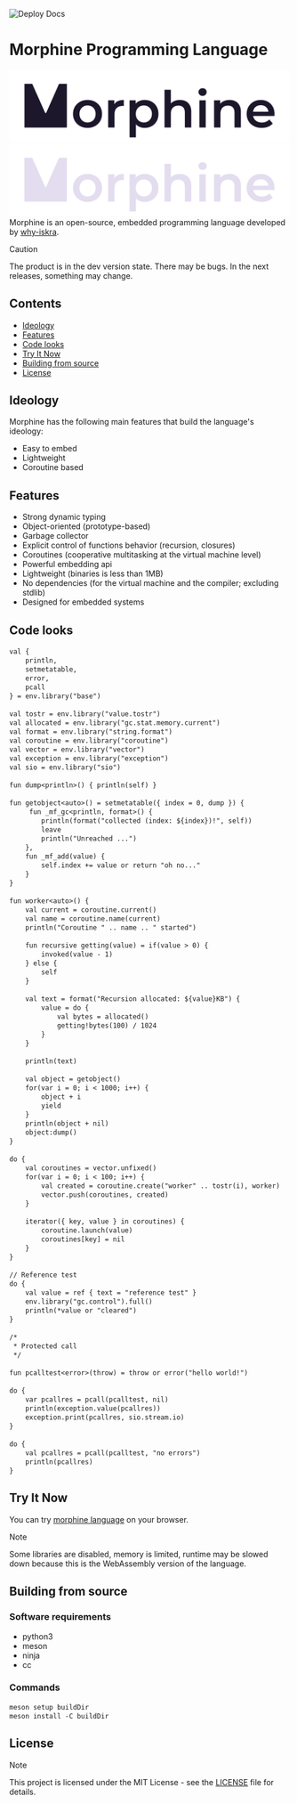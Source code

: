 ![Deploy Docs](https://github.com/rosestudio-dev/morphine-lang/actions/workflows/deploy-docs.yml/badge.svg)

# Morphine Programming Language
![logo](extra/images/morphine-logo-light.png#gh-light-mode-only)
![logo](extra/images/morphine-logo-dark.png#gh-dark-mode-only)
Morphine is an open-source, embedded programming language developed by [why-iskra](https://github.com/why-iskra).

> [!CAUTION]
> The product is in the dev version state. There may be bugs. In the next releases, something may change.

## Contents
- [Ideology](#ideology)
- [Features](#features)
- [Code looks](#code-looks)
- [Try It Now](#try-it-now)
- [Building from source](#building-from-source)
- [License](#license)

## Ideology
Morphine has the following main features that build the language's ideology:
- Easy to embed
- Lightweight
- Coroutine based

## Features
- Strong dynamic typing
- Object-oriented (prototype-based)
- Garbage collector
- Explicit control of functions behavior (recursion, closures)
- Coroutines (cooperative multitasking at the virtual machine level)
- Powerful embedding api
- Lightweight (binaries is less than 1MB)
- No dependencies (for the virtual machine and the compiler; excluding stdlib)
- Designed for embedded systems

## Code looks
```
val {
    println,
    setmetatable,
    error,
    pcall
} = env.library("base")

val tostr = env.library("value.tostr")
val allocated = env.library("gc.stat.memory.current")
val format = env.library("string.format")
val coroutine = env.library("coroutine")
val vector = env.library("vector")
val exception = env.library("exception")
val sio = env.library("sio")

fun dump<println>() { println(self) }

fun getobject<auto>() = setmetatable({ index = 0, dump }) {
     fun _mf_gc<println, format>() {
        println(format("collected (index: ${index})!", self))
        leave
        println("Unreached ...")
    },
    fun _mf_add(value) {
        self.index += value or return "oh no..."
    }
}

fun worker<auto>() {
    val current = coroutine.current()
    val name = coroutine.name(current)
    println("Coroutine " .. name .. " started")

    fun recursive getting(value) = if(value > 0) {
        invoked(value - 1)
    } else {
        self
    }

    val text = format("Recursion allocated: ${value}KB") {
        value = do {
            val bytes = allocated()
            getting!bytes(100) / 1024
        }
    }

    println(text)

    val object = getobject()
    for(var i = 0; i < 1000; i++) {
        object + i
        yield
    }
    println(object + nil)
    object:dump()
}

do {
    val coroutines = vector.unfixed()
    for(var i = 0; i < 100; i++) {
        val created = coroutine.create("worker" .. tostr(i), worker)
        vector.push(coroutines, created)
    }

    iterator({ key, value } in coroutines) {
        coroutine.launch(value)
        coroutines[key] = nil
    }
}

// Reference test
do {
    val value = ref { text = "reference test" }
    env.library("gc.control").full()
    println(*value or "cleared")
}

/*
 * Protected call
 */

fun pcalltest<error>(throw) = throw or error("hello world!")

do {
    var pcallres = pcall(pcalltest, nil)
    println(exception.value(pcallres))
    exception.print(pcallres, sio.stream.io)
}

do {
    val pcallres = pcall(pcalltest, "no errors")
    println(pcallres)
}
```

## Try It Now
You can try [morphine language](https://rosestudio-dev.github.io/morphine-lang/playground) on your browser.
> [!NOTE]
> Some libraries are disabled, memory is limited, runtime may be slowed down because this is the WebAssembly version of the language.

## Building from source
### Software requirements
- python3
- meson
- ninja
- cc
### Commands
```
meson setup buildDir
meson install -C buildDir
```

## License
> [!NOTE]
> This project is licensed under the MIT License - see the [LICENSE](LICENSE) file for details.